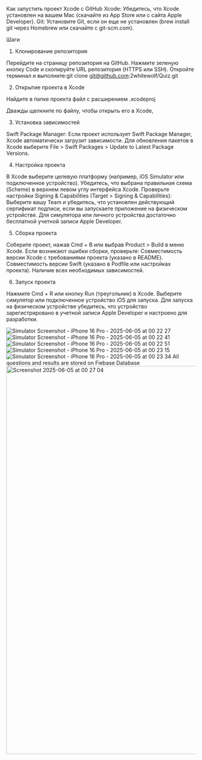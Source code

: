 Как запустить проект Xcode с GitHub
Xcode: Убедитесь, что Xcode установлен на вашем Mac (скачайте из App Store или с сайта Apple Developer).
Git: Установите Git, если он еще не установлен (brew install git через Homebrew или скачайте с git-scm.com).

Шаги
1. Клонирование репозитория

Перейдите на страницу репозитория на GitHub.
Нажмите зеленую кнопку Code и скопируйте URL репозитория (HTTPS или SSH).
Откройте терминал и выполните:git clone git@github.com:2whitewolf/Quiz.git

2.  Открытие проекта в Xcode

Найдите в папке проекта файл с расширением .xcodeproj


Дважды щелкните по файлу, чтобы открыть его в Xcode,


3. Установка зависимостей

Swift Package Manager:
Если проект использует Swift Package Manager, Xcode автоматически загрузит зависимости.
Для обновления пакетов в Xcode выберите File > Swift Packages > Update to Latest Package Versions.



4. Настройка проекта

В Xcode выберите целевую платформу (например, iOS Simulator или подключенное устройство).
Убедитесь, что выбрана правильная схема (Scheme) в верхнем левом углу интерфейса Xcode.
Проверьте настройки Signing & Capabilities (Target > Signing & Capabilities):
Выберите вашу Team и убедитесь, что установлен действующий сертификат подписи, если вы запускаете приложение на физическом устройстве.
Для симулятора или личного устройства достаточно бесплатной учетной записи Apple Developer.



5. Сборка проекта

Соберите проект, нажав Cmd + B или выбрав Product > Build в меню Xcode.
Если возникают ошибки сборки, проверьте:
Совместимость версии Xcode с требованиями проекта (указано в README).
Совместимость версии Swift (указано в Podfile или настройках проекта).
Наличие всех необходимых зависимостей.



6. Запуск проекта

Нажмите Cmd + R или кнопку Run (треугольник) в Xcode.
Выберите симулятор или подключенное устройство iOS для запуска.
Для запуска на физическом устройстве убедитесь, что устройство зарегистрировано в учетной записи Apple Developer и настроено для разработки.





![Simulator Screenshot - iPhone 16 Pro - 2025-06-05 at 00 22 27](https://github.com/user-attachments/assets/14b2cb02-4094-42a8-bb6f-f338b9b86e91)
![Simulator Screenshot - iPhone 16 Pro - 2025-06-05 at 00 22 41](https://github.com/user-attachments/assets/ef69829d-b6d0-4b74-8edf-bbbed0e730da)
![Simulator Screenshot - iPhone 16 Pro - 2025-06-05 at 00 22 51](https://github.com/user-attachments/assets/2ce56123-d7b4-4774-bd3b-44a506495e1f)
![Simulator Screenshot - iPhone 16 Pro - 2025-06-05 at 00 23 15](https://github.com/user-attachments/assets/b5452468-1466-4fcd-bfd2-6c859b3d1400)
![Simulator Screenshot - iPhone 16 Pro - 2025-06-05 at 00 23 34](https://github.com/user-attachments/assets/1dcd6522-c1ed-4f8e-873d-771e1a6a4b65)
All questions and results are stored on Fiebase Database
<img width="1031" alt="Screenshot 2025-06-05 at 00 27 04" src="https://github.com/user-attachments/assets/2ba3a7e9-e8d1-4d53-a2bc-70033acacbe5" />
